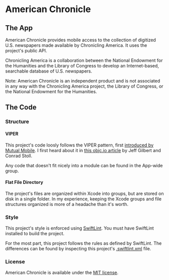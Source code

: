 # American Chronicle #

## The App ##

American Chronicle provides mobile access to the collection of digitized U.S. newspapers made available by Chronicling America. It uses the project's public API.

Chronicling America is a collaboration between the National Endowment for the Humanities and the Library of Congress to develop an Internet-based, searchable database of U.S. newspapers.

Note: American Chronicle is an independent product and is not associated in any way with the Chronicling America project, the Library of Congress, or the National Endowment for the Humanities.

## The Code ##

### Structure ###

#### VIPER ####

This project's code loosly follows the VIPER pattern, first [introduced by Mutual Mobile](http://mutualmobile.github.io/blog/2013/12/04/viper-introduction/). I first heard about it in [this objc.io article](https://www.objc.io/issues/13-architecture/viper/) by Jeff Gilbert and Conrad Stoll.

Any code that doesn't fit nicely into a module can be found in the App-wide group.
    
#### Flat File Directory ####

The project's files are organized within Xcode into groups, but are stored on disk in a single folder.
In my experience, keeping the Xcode groups and file structures organized is more of a headache than it's worth.

### Style ###

This project's style is enforced using [SwiftLint](https://github.com/realm/SwiftLint). You must
have SwiftLint installed to build the project.

For the most part, this project follows the rules as defined by SwiftLint. 
The differences can be found by inspecting this project's [.swiftlint.xml](.swiftlint.xml) file.

### License ###

American Chronicle is available under the [MIT license](LICENSE). 
